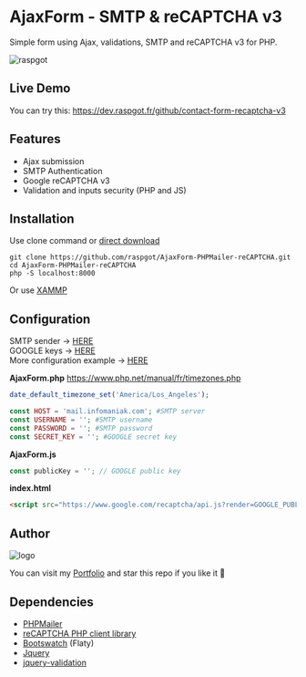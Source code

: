 # AjaxForm - SMTP & reCAPTCHA v3
Simple form using Ajax, validations, SMTP and reCAPTCHA v3 for PHP.

![raspgot](https://dev.raspgot.fr/github/contact-form-recaptcha-v3/screen-form.png)

## Live Demo
You can try this: https://dev.raspgot.fr/github/contact-form-recaptcha-v3

## Features
* Ajax submission
* SMTP Authentication
* Google reCAPTCHA v3
* Validation and inputs security (PHP and JS)

## Installation
Use clone command or [direct download](https://github.com/raspgot/AjaxForm-PHPMailer-reCAPTCHA/archive/master.zip)

```shell
git clone https://github.com/raspgot/AjaxForm-PHPMailer-reCAPTCHA.git
cd AjaxForm-PHPMailer-reCAPTCHA
php -S localhost:8000
```
Or use [XAMMP](https://www.apachefriends.org)

## Configuration
SMTP sender &rarr; [HERE](https://www.infomaniak.com/fr/hebergement/web-et-mail/hebergement-mail)     
GOOGLE keys &rarr; [HERE](https://www.google.com/recaptcha/intro/v3.html)     
More configuration example &rarr; [HERE](https://github.com/PHPMailer/PHPMailer/tree/master/examples)

**AjaxForm.php**
https://www.php.net/manual/fr/timezones.php
```php
date_default_timezone_set('America/Los_Angeles');     

const HOST = 'mail.infomaniak.com'; #SMTP server
const USERNAME = ''; #SMTP username
const PASSWORD = ''; #SMTP password
const SECRET_KEY = ''; #GOOGLE secret key
```

**AjaxForm.js**
```javascript
const publicKey = ''; // GOOGLE public key
```

**index.html**
```html
<script src="https://www.google.com/recaptcha/api.js?render=GOOGLE_PUBLIC_KEY"></script>
```

## Author
![logo](https://dev.raspgot.fr/github/contact-form-recaptcha-v3/raspgot-blue.png)

You can visit my [Portfolio](https://raspgot.fr) and star this repo if you like it 🤖

## Dependencies
* [PHPMailer](https://github.com/PHPMailer/PHPMailer)
* [reCAPTCHA PHP client library](https://github.com/google/recaptcha)
* [Bootswatch](https://github.com/thomaspark/bootswatch) (Flaty)
* [Jquery](https://github.com/jquery/jquery)
* [jquery-validation](https://github.com/jquery-validation/jquery-validation)
